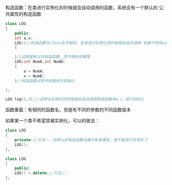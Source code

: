 构造函数：在类进行实例化的时候就会自动调用的函数，系统会有一个默认的  公共属性的构造函数

```c++
class LOG
{
    public:
    int a,x;
    LOG()//构造函数与class名字相同，在类进行实例化的时候就会自动调用 前面不用加void之类的
    {

    }//这就是默认的构造函数，其不做任何事情
    LOG(int NumA,int NumB)
    {
        a = NumA;
        x = NumB;
    }//构造函数对其中的值进行初始化

};

LOG log(1,3);//这样在实例化的时候就会自动调用构造函数来a x 进行初始化

```

函数重载：有相同的函数名，但是有不同的参数的不同函数版本


如果某一个类不希望其被实例化，可以的做法：
```c++
class LOG
{
    private://方法一：将默认的构造函数设置为私有属性，就不能进行实例化了
    LOG();
};

class LOG
{
    public:
    LOG() = delete;//方法二：
};

```